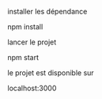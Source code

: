 installer les dépendance

npm install

lancer le projet

npm start

le projet est disponible sur

localhost:3000